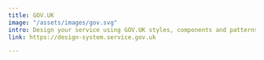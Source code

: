 ```yaml
---
title: GOV.UK
image: "/assets/images/gov.svg"
intro: Design your service using GOV.UK styles, components and patterns
link: https://design-system.service.gov.uk

---
```

